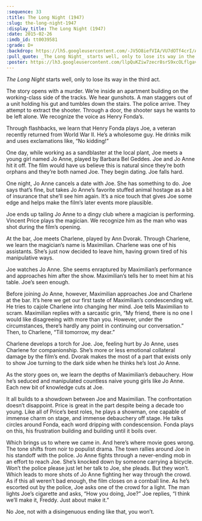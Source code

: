 ```yaml
---
:sequence: 33
:title: The Long Night (1947)
:slug: the-long-night-1947
:display_title: The Long Night (1947)
:date: 2015-02-26
:imdb_id: tt0039581
:grade: D+
:backdrop: https://lh5.googleusercontent.com/-JV5O8iefVIA/VU7dOTf4crI/AAAAAAAACi8/lhlQLISf1pQ/w1000-rj/the-long-night-1947.jpg
:pull_quote: _The Long Night_ starts well, only to lose its way in the third act.
:poster: https://lh3.googleusercontent.com/llpQuKZiw7zecr8srS9xcOLflgavNeUQwqFtRFuT3DSEPP-binM123-iNW-xkLCrhpV6IHIna879=w290-rj
---
```

_The Long Night_ starts well, only to lose its way in the third act.

The story opens with a murder. We’re inside an apartment building on the working-class side of the tracks. We hear gunshots. A man staggers out of a unit holding his gut and tumbles down the stairs. The police arrive. They attempt to extract the shooter. Through a door, the shooter says he wants to be left alone. We recognize the voice as Henry Fonda’s.

Through flashbacks, we learn that Henry Fonda plays Joe, a veteran recently returned from World War II. He’s a wholesome guy. He drinks milk and uses exclamations like, “No kidding!”

One day, while working as a sandblaster at the local plant, Joe meets a young girl named Jo Anne, played by Barbara Bel Geddes. Joe and Jo Anne hit it off. The film would have us believe this is natural since they’re both orphans and they’re both named Joe. They begin dating. Joe falls hard.

One night, Jo Anne cancels a date with Joe. She has something to do. Joe says that’s fine, but takes Jo Anne’s favorite stuffed animal hostage as a bit of insurance that she’ll see him again. It’s a nice touch that gives Joe some edge and helps make the film’s later events more plausible.

Joe ends up tailing Jo Anne to a dingy club where a magician is performing. Vincent Price plays the magician. We recognize him as the man who was shot during the film’s opening.

At the bar, Joe meets Charlene, played by Ann Dvorak. Through Charlene, we learn the magician’s name is Maximilian. Charlene was one of his assistants. She’s just now decided to leave him, having grown tired of his manipulative ways.

Joe watches Jo Anne. She seems enraptured by Maximilian’s performance and approaches him after the show. Maximilian’s tells her to meet him at his table. Joe’s seen enough.

Before joining Jo Anne, however, Maximilian approaches Joe and Charlene at the bar. It’s here we get our first taste of Maximilian’s condescending wit. He tries to cajole Charlene into changing her mind. Joe tells Maximilian to scram. Maximilian replies with a sarcastic grin, “My friend, there is no one I would like disagreeing with more than you. However, under the circumstances, there’s hardly any point in continuing our conversation.” Then, to Charlene, “Till tomorrow, my dear.”

Charlene develops a torch for Joe. Joe, feeling hurt by Jo Anne, uses Charlene for companionship. She’s more or less emotional collateral damage by the film’s end. Dvorak makes the most of a part that exists only to show Joe turning to the dark side when he thinks he’s lost Jo Anne.

As the story goes on, we learn the depths of Maximilian’s debauchery. How he’s seduced and manipulated countless naive young girls like Jo Anne. Each new bit of knowledge cuts at Joe.

It all builds to a showdown between Joe and Maximilian. The confrontation doesn’t disappoint. Price is great in the part despite being a decade too young. Like all of Price’s best roles, he plays a showman, one capable of immense charm on stage, and immense debauchery off stage. He talks circles around Fonda, each word dripping with condescension. Fonda plays on this, his frustration building and building until it boils over.

Which brings us to where we came in. And here’s where movie goes wrong. The tone shifts from noir to populist drama. The town rallies around Joe in his standoff with the police. Jo Anne fights through a never-ending mob in an effort to reach Joe. She’s knocked down by someone carrying a bicycle. Won’t the police please just let her talk to Joe, she pleads. But they won’t. Which leads to more shots of Jo Anne fighting her way through the crowd. As if this all weren’t bad enough, the film closes on a cornball line. As he’s escorted out by the police, Joe asks one of the crowd for a light. The man lights Joe’s cigarette and asks, “How you doing, Joe?” Joe replies, “I think we’ll make it, Freddy. Just about make it.”

No Joe, not with a disingenuous ending like that, you won’t.
